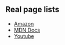 ## Real page lists

* [Amazon](https://www.amazon.com)
* [MDN Docs](https://developer.mozilla.org/en-US/docs/Web)
* [Youtube](https://www.youtube.com/)
